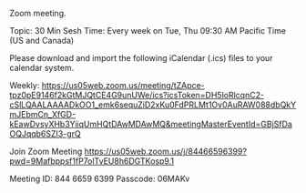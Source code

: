 Zoom meeting.

Topic: 30 Min Sesh
Time: Every week on Tue, Thu 09:30 AM Pacific Time (US and Canada)

Please download and import the following iCalendar (.ics) files to your calendar system.

Weekly: https://us05web.zoom.us/meeting/tZApce-tpz0pE9146f2kGtMJQtCE4G9unUWe/ics?icsToken=DH5loRlcqnC2-cSlLQAALAAAADkOO1_emk6sequZiD2xKu0FdPRLMt1Ov0AuRAW088dbQkYmJEbmCn_XfGD-kEawDvsyXHb3YiiqUmHQtDAwMDAwMQ&meetingMasterEventId=GBjSfDaOQJqqb6SZI3-grQ

Join Zoom Meeting
https://us05web.zoom.us/j/84466596399?pwd=9Mafbppsf1fP7olTvEU8h6DGTKosp9.1

Meeting ID: 844 6659 6399
Passcode: 06MAKv
